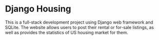 # Django Housing
This is a full-stack development project using Django web framework and SQLite. The website allows users to post their rental or for-sale listings, as well as provides the statistics of US housing market for them.
